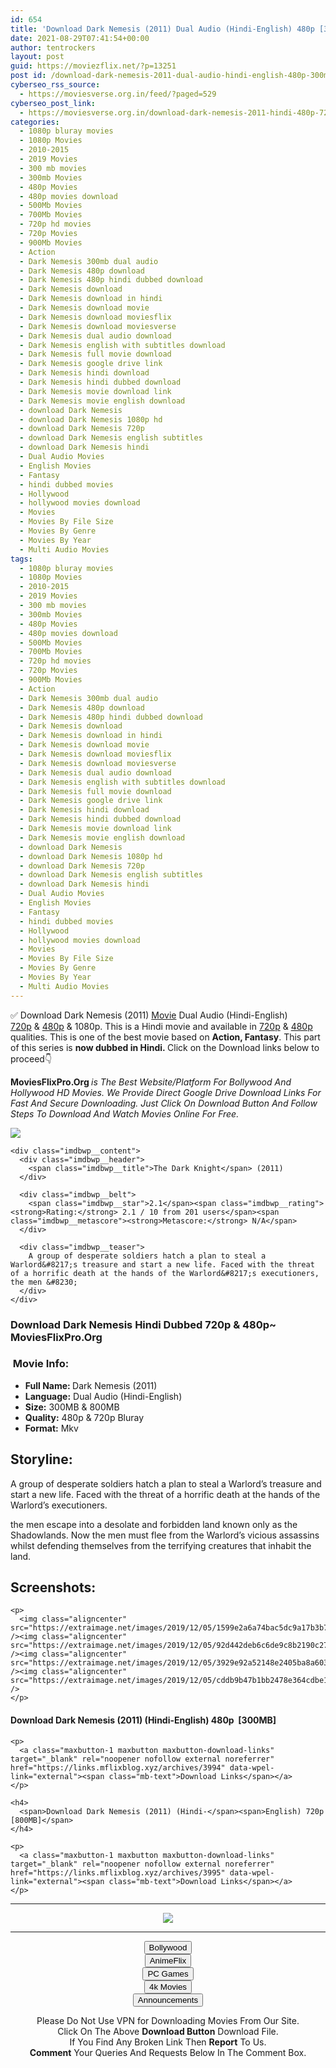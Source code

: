```yaml
---
id: 654
title: 'Download Dark Nemesis (2011) Dual Audio (Hindi-English) 480p [300MB] || 720p [800MB]'
date: 2021-08-29T07:41:54+00:00
author: tentrockers
layout: post
guid: https://moviezflix.net/?p=13251
post id: /download-dark-nemesis-2011-dual-audio-hindi-english-480p-300mb-720p-800mb/
cyberseo_rss_source:
  - https://moviesverse.org.in/feed/?paged=529
cyberseo_post_link:
  - https://moviesverse.org.in/download-dark-nemesis-2011-hindi-480p-720p/
categories:
  - 1080p bluray movies
  - 1080p Movies
  - 2010-2015
  - 2019 Movies
  - 300 mb movies
  - 300mb Movies
  - 480p Movies
  - 480p movies download
  - 500Mb Movies
  - 700Mb Movies
  - 720p hd movies
  - 720p Movies
  - 900Mb Movies
  - Action
  - Dark Nemesis 300mb dual audio
  - Dark Nemesis 480p download
  - Dark Nemesis 480p hindi dubbed download
  - Dark Nemesis download
  - Dark Nemesis download in hindi
  - Dark Nemesis download movie
  - Dark Nemesis download moviesflix
  - Dark Nemesis download moviesverse
  - Dark Nemesis dual audio download
  - Dark Nemesis english with subtitles download
  - Dark Nemesis full movie download
  - Dark Nemesis google drive link
  - Dark Nemesis hindi download
  - Dark Nemesis hindi dubbed download
  - Dark Nemesis movie download link
  - Dark Nemesis movie english download
  - download Dark Nemesis
  - download Dark Nemesis 1080p hd
  - download Dark Nemesis 720p
  - download Dark Nemesis english subtitles
  - download Dark Nemesis hindi
  - Dual Audio Movies
  - English Movies
  - Fantasy
  - hindi dubbed movies
  - Hollywood
  - hollywood movies download
  - Movies
  - Movies By File Size
  - Movies By Genre
  - Movies By Year
  - Multi Audio Movies
tags:
  - 1080p bluray movies
  - 1080p Movies
  - 2010-2015
  - 2019 Movies
  - 300 mb movies
  - 300mb Movies
  - 480p Movies
  - 480p movies download
  - 500Mb Movies
  - 700Mb Movies
  - 720p hd movies
  - 720p Movies
  - 900Mb Movies
  - Action
  - Dark Nemesis 300mb dual audio
  - Dark Nemesis 480p download
  - Dark Nemesis 480p hindi dubbed download
  - Dark Nemesis download
  - Dark Nemesis download in hindi
  - Dark Nemesis download movie
  - Dark Nemesis download moviesflix
  - Dark Nemesis download moviesverse
  - Dark Nemesis dual audio download
  - Dark Nemesis english with subtitles download
  - Dark Nemesis full movie download
  - Dark Nemesis google drive link
  - Dark Nemesis hindi download
  - Dark Nemesis hindi dubbed download
  - Dark Nemesis movie download link
  - Dark Nemesis movie english download
  - download Dark Nemesis
  - download Dark Nemesis 1080p hd
  - download Dark Nemesis 720p
  - download Dark Nemesis english subtitles
  - download Dark Nemesis hindi
  - Dual Audio Movies
  - English Movies
  - Fantasy
  - hindi dubbed movies
  - Hollywood
  - hollywood movies download
  - Movies
  - Movies By File Size
  - Movies By Genre
  - Movies By Year
  - Multi Audio Movies
---
```

<div class="thecontent clearfix">
  <p>
    ✅ Download Dark Nemesis (2011) <a href="https://moviesverse.org.in/category/movies/" data-wpel-link="internal">Movie</a> Dual Audio (Hindi-English) <a href="https://moviesverse.org.in/720p-movies/" data-wpel-link="internal">720p</a>&nbsp;&&nbsp;<a href="https://moviesverse.org.in/480p-movies/" data-wpel-link="internal">480p</a> & 1080p. This is a Hindi movie and available in <a href="https://moviesverse.org.in/720p-movies/" data-wpel-link="internal">720p</a>&nbsp;&&nbsp;<a href="https://moviesverse.org.in/480p-movies/" data-wpel-link="internal">480p</a> qualities. This is one of the best movie based on <strong>Action, Fantasy</strong>. This part of this series is <strong>now dubbed in <span>Hindi.&nbsp;</span></strong><span>Click on the Download links below to proceed👇</span>
  </p>
  
  <p>
    <strong><span>MoviesFlixPro.Org&nbsp;</span></strong><em>is The Best Website/Platform For Bollywood And Hollywood HD Movies. We Provide Direct Google Drive Download Links For Fast And Secure Downloading. Just Click On Download Button And Follow Steps To&nbsp;Download And Watch Movies Online For Free.</em>
  </p>
  
  <div class="imdbwp imdbwp--movie dark">
    <div class="imdbwp__thumb">
      <a class="imdbwp__link" target="_blank" title="The Dark Knight" href="https://www.imdb.com/title/tt2258647/" rel="nofollow external noopener noreferrer" data-wpel-link="external"><img class="imdbwp__img" src="https://m.media-amazon.com/images/M/MV5BMzIxNzU4NjkwMV5BMl5BanBnXkFtZTgwNDU4NjM4MDE@._V1_SX300.jpg" /></a>
    </div>
    
    <div class="imdbwp__content">
      <div class="imdbwp__header">
        <span class="imdbwp__title">The Dark Knight</span> (2011)
      </div>
      
      <div class="imdbwp__belt">
        <span class="imdbwp__star">2.1</span><span class="imdbwp__rating"><strong>Rating:</strong> 2.1 / 10 from 201 users</span><span class="imdbwp__metascore"><strong>Metascore:</strong> N/A</span>
      </div>
      
      <div class="imdbwp__teaser">
        A group of desperate soldiers hatch a plan to steal a Warlord&#8217;s treasure and start a new life. Faced with the threat of a horrific death at the hands of the Warlord&#8217;s executioners, the men &#8230;
      </div>
    </div>
  </div>
  
  <h3>
    <span>Download Dark Nemesis Hindi Dubbed 720p & 480p~ MoviesFlixPro.Org</span>
  </h3>
  
  <h3>
    <span>&nbsp;Movie Info:&nbsp;</span>
  </h3>
  
  <ul>
    <li>
      <strong>Full Name: </strong>Dark Nemesis (2011)
    </li>
    <li>
      <strong>Language:</strong> Dual Audio (Hindi-English)
    </li>
    <li>
      <strong>Size:</strong> 300MB & 800MB
    </li>
    <li>
      <strong>Quality:</strong> 480p & 720p Bluray
    </li>
    <li>
      <strong>Format:</strong>&nbsp;Mkv
    </li>
  </ul>
  
  <h2>
    <span>Storyline:</span>
  </h2>
  
  <p>
    A group of desperate soldiers hatch a plan to steal a Warlord’s treasure and start a new life. Faced with the threat of a horrific death at the hands of the Warlord’s executioners.
  </p>
  
  <div>
    the men escape into a desolate and forbidden land known only as the Shadowlands. Now the men must flee from the Warlord’s vicious assassins whilst defending themselves from the terrifying creatures that inhabit the land.
  </div>
  
  <div class="summary_text">
    <h2>
      <span>Screenshots:</span>
    </h2>
    
    <p>
      <img class="aligncenter" src="https://extraimage.net/images/2019/12/05/1599e2a6a74bac5dc9a17b3b72c28695.jpg" /><img class="aligncenter" src="https://extraimage.net/images/2019/12/05/92d442deb6c6de9c8b2190c27370dd2d.jpg" /><img class="aligncenter" src="https://extraimage.net/images/2019/12/05/3929e92a52148e2405ba8a60358e5841.jpg" /><img class="aligncenter" src="https://extraimage.net/images/2019/12/05/cddb9b47b1bb2478e364cdbe1650a91a.jpg" />
    </p>
  </div>
  
  <div class="inline canwrap">
    <h4>
      <span>Download Dark Nemesis (2011) (Hindi-English) </span><span>480p&nbsp; [300MB]</span>
    </h4>
    
    <p>
      <a class="maxbutton-1 maxbutton maxbutton-download-links" target="_blank" rel="noopener nofollow external noreferrer" href="https://links.mflixblog.xyz/archives/3994" data-wpel-link="external"><span class="mb-text">Download Links</span></a>
    </p>
    
    <h4>
      <span>Download Dark Nemesis (2011) (Hindi-</span><span>English) 720p [800MB]</span>
    </h4>
    
    <p>
      <a class="maxbutton-1 maxbutton maxbutton-download-links" target="_blank" rel="noopener nofollow external noreferrer" href="https://links.mflixblog.xyz/archives/3995" data-wpel-link="external"><span class="mb-text">Download Links</span></a>
    </p>
  </div>
</div>

<center>
  </p> 
  
  <hr />
  
  <p>
    <a href="http://gdrivepro.xyz/join.php" data-wpel-link="external" target="_blank" rel="nofollow external noopener noreferrer"><img src="https://i.imgur.com/FhMdWdW.png" /></a>
  </p>
  
  <hr />
  
  <p>
    <a href="https://dogemovies.xyz" target="_blank" data-wpel-link="external" rel="nofollow external noopener noreferrer"><button class="button button5">Bollywood</button></a><br /> <a href="https://animeflix.in" target="_blank" data-wpel-link="external" rel="nofollow external noopener noreferrer"><button class="button button5">AnimeFlix</button></a><br /> <a href="https://gamesflix.net/" target="_blank" data-wpel-link="external" rel="nofollow external noopener noreferrer"><button class="button button5">PC Games</button></a><br /> <a href="https://uhdmovies.in" target="_blank" data-wpel-link="external" rel="nofollow external noopener noreferrer"><button class="button button5">4k Movies</button></a><br /> <a href="https://moviesverse.org.in/announcements/" target="_blank" data-wpel-link="internal" rel="noopener"><button class="button button5">Announcements</button></a>
  </p>
  
  <div class="alert alert-danger">
    Please Do Not Use VPN for Downloading Movies From Our Site.
  </div>
  
  <div class="alert alert-success">
    Click On The Above <strong>Download Button</strong> Download File.
  </div>
  
  <div class="alert alert-warning">
    If You Find Any Broken Link Then <strong>Report</strong> To Us.
  </div>
  
  <div class="alert alert-info">
    <strong>Comment</strong> Your Queries And Requests Below In The Comment Box.
  </div>
  
  <p>
    </center>
  </p>